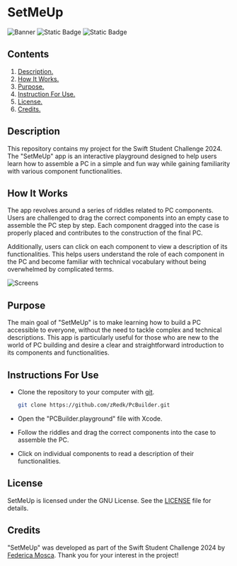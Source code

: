 # SetMeUp
![Banner](https://github.com/zRedk/SetMeUp/blob/main/Bannersetmeup.png)
![Static Badge](https://img.shields.io/badge/XCode_Version-15.0-green?style=flat&logo=xcode) ![Static Badge](https://img.shields.io/badge/Swift_Version-5.9-green?style=flat&logo=swift) 

## Contents

1. [ Description. ](#desc)
2. [ How It Works. ](#how)
3. [ Purpose. ](#purpose)
4. [ Instruction For Use. ](#instruction)
5. [ License. ](#license)
6. [ Credits. ](#credits)

<a name="desc"></a>
## Description

This repository contains my project for the Swift Student Challenge 2024. The "SetMeUp" app is an interactive playground designed to help users learn how to assemble a PC in a simple and fun way while gaining familiarity with various component functionalities.

<a name="how"></a>
## How It Works

The app revolves around a series of riddles related to PC components. Users are challenged to drag the correct components into an empty case to assemble the PC step by step. Each component dragged into the case is properly placed and contributes to the construction of the final PC.

Additionally, users can click on each component to view a description of its functionalities. This helps users understand the role of each component in the PC and become familiar with technical vocabulary without being overwhelmed by complicated terms.

![Screens](https://github.com/zRedk/SetMeUp/blob/main/screens.png)

<a name="purpose"></a>
## Purpose

The main goal of "SetMeUp" is to make learning how to build a PC accessible to everyone, without the need to tackle complex and technical descriptions. This app is particularly useful for those who are new to the world of PC building and desire a clear and straightforward introduction to its components and functionalities.

<a name="instruction"></a>
## Instructions For Use

* Clone the repository to your computer with [git](https://git-scm.com/).

  ```bash
  git clone https://github.com/zRedk/PcBuilder.git
  ```
* Open the "PCBuilder.playground" file with Xcode.

* Follow the riddles and drag the correct components into the case to assemble the PC.

* Click on individual components to read a description of their functionalities.

<a name="license"></a>
## License

SetMeUp is licensed under the GNU License. See the [LICENSE](https://github.com/zRedk/PcBuilder/blob/main/LICENSE) file for details.

<a name="credits"></a>
## Credits

"SetMeUp" was developed as part of the Swift Student Challenge 2024 by [Federica Mosca](https://github.com/zRedk). Thank you for your interest in the project!
